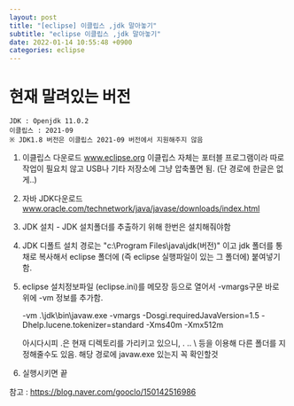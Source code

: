 ```yaml
---
layout: post
title: "[eclipse] 이클립스 ,jdk 말아놓기"
subtitle: "eclipse 이클립스 ,jdk 말아놓기"
date: 2022-01-14 10:55:48 +0900
categories: eclipse
---
```


# 현재 말려있는 버전
	JDK : Openjdk 11.0.2
	이클립스 : 2021-09
	※ JDK1.8 버전은 이클립스 2021-09 버전에서 지원해주지 않음


1. 이클립스 다운로드 www.eclipse.org 
	이클립스 자체는 포터블 프로그램이라 따로 작업이 필요치 않고
	USB나 기타 저장소에 그냥 압축풀면 됨.
	(단 경로에 한글은 없게..)

2. 자바 JDK다운로드 www.oracle.com/technetwork/java/javase/downloads/index.html

3. JDK 설치 - JDK 설치폴더를 추출하기 위해 한번은 설치해줘야함

4. JDK 디폴트 설치 경로는 "c:\Program Files\java\jdk(버전)" 이고 jdk 폴더를 통채로 복사해서
	eclipse 폴더에 (즉 eclipse 실행파일이 있는 그 폴더에) 붙여넣기함.

5. eclipse 설치정보파일 (eclipse.ini)를 메모장 등으로 열어서 -vmargs구문 바로 위에 -vm 정보를 추가함.

	-vm
	.\jdk\bin\javaw.exe
	-vmargs
	-Dosgi.requiredJavaVersion=1.5
	-Dhelp.lucene.tokenizer=standard
	-Xms40m
	-Xmx512m


	아시다시피 .은 현재 디렉토리를 가리키고 있으니, . .. \ 등을 이용해 다른 폴더를 지정해줄수도 있음.
	해당 경로에 javaw.exe 있는지 꼭 확인할것

 

6. 실행시키면 끝



참고 : https://blog.naver.com/gooclo/150142516986
